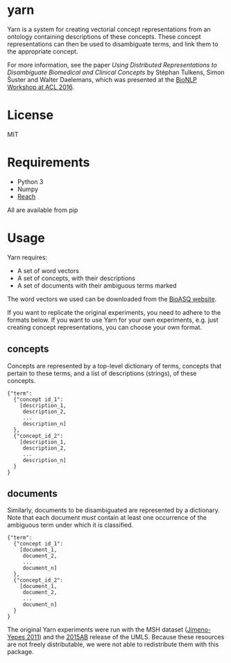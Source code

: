 # yarn

Yarn is a system for creating vectorial concept representations from an ontology containing descriptions of these concepts. These concept representations can then be used to disambiguate terms, and link them to the appropriate concept. 

For more information, see the paper _Using Distributed Representations to Disambiguate Biomedical and Clinical Concepts_ by Stéphan Tulkens, Simon Šuster and Walter Daelemans, which was presented at the [BioNLP Workshop at ACL 2016](http://www.aclweb.org/aclwiki/index.php?title=BioNLP_Workshop).

# License

MIT

# Requirements

- Python 3
- Numpy
- [Reach](https://github.com/stephantul/reach)

All are available from pip

# Usage

Yarn requires:
- A set of word vectors
- A set of concepts, with their descriptions
- A set of documents with their ambiguous terms marked

The word vectors we used can be downloaded from the [BioASQ website](http://bioasq.org/news/bioasq-releases-continuous-space-word-vectors-obtained-applying-word2vec-pubmed-abstracts).

If you want to replicate the original experiments, you need to adhere to the formats below. If you want to use Yarn for your own experiments, e.g. just creating concept representations, you can choose your own format.

## concepts

Concepts are represented by a top-level dictionary of terms, concepts that pertain to these terms, and a list of descriptions (strings), of these concepts.

```
{"term":
  {"concept id_1":
    [description_1,
     description_2,
     ...
     description_n]
  },
  {"concept_id_2":
    [description_1,
     description_2,
     ...
     description_n]
  }
}
```

## documents

Similarly, documents to be disambiguated are represented by a dictionary. Note that each document _must_ contain at least one occurrence of the ambiguous term under which it is classified.

```
{"term":
  {"concept id_1":
    [document_1,
     document_2,
     ...
     document_n]
  },
  {"concept_id_2":
    [document_1,
     document_2,
     ...
     document_n]
  }
}
```

The original Yarn experiments were run with the MSH dataset ([Jimeno-Yepes 2011](https://bmcbioinformatics.biomedcentral.com/articles/10.1186/1471-2105-12-223)) and the [2015AB](https://www.nlm.nih.gov/research/umls/licensedcontent/umlsarchives04.html) release of the UMLS. Because these resources are not freely distributable, we were not able to redistribute them with this package.
